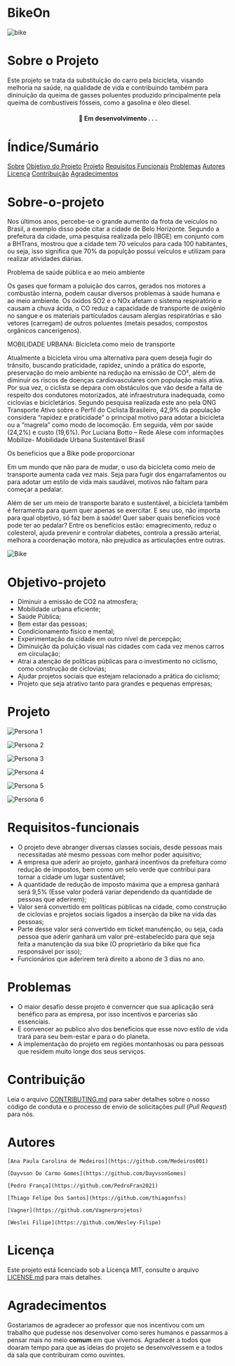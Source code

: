 #  BikeOn


![bike](./imagens/Bike.jpg)
# Sobre o Projeto
Este projeto se trata da substituição do carro pela bicicleta, visando melhoria na saúde, na qualidade de vida e contribuindo também para dininuição da queima de gasses poluentes produzido principalmente pela queima de combustiveis fósseis, como a gasolina e óleo diesel.


<h4 align="center"> 
	🚧  Em desenvolvimento . . .
</h4>

# Índice/Sumário


[Sobre](#Sobre-o-projeto)
[Objetivo do Projeto](#Objetivo-projeto)
[Projeto](#Projeto)
[Requisitos Funcionais](#Requisitos-funcionais)
[Problemas](#Problemas)
[Autores](#Autores)
[Licença](#Licença)
[Contribuição](#Contribuição)
[Agradecimentos](#Agradecimentos)

# Sobre-o-projeto
  
Nos últimos anos, percebe-se o grande aumento da frota de veículos no Brasil, a exemplo disso pode citar a cidade de Belo Horizonte. Segundo a prefeitura da cidade, uma pesquisa realizada pelo (IBGE) em conjunto com a BHTrans, mostrou que a cidade tem 70 veículos para cada 100 habitantes, ou seja, isso significa que 70% da populção possui veículos e utilizam para realizar atividades diárias.

Problema de saúde pública e ao meio ambiente

Os gases que formam a poluição dos carros, gerados nos motores a combustão interna, podem causar diversos problemas à saúde humana e ao meio ambiente. Os óxidos SO2 e o 
NOx afetam o sistema respiratório e causam a chuva ácida, o CO reduz a capacidade de transporte de oxigênio no sangue e os materiais particulados causam alergias respiratórias e 
são vetores (carregam) de outros poluentes (metais pesados, compostos orgânicos cancerígenos).

MOBILIDADE URBANA: Bicicleta como meio de transporte

Atualmente a bicicleta virou uma alternativa para quem deseja fugir do trânsito, buscando praticidade, rapidez, unindo a prática do esporte, preservação do meio ambiente na 
redução na emissão de CO², além de diminuir os riscos de doenças cardiovasculares com população mais ativa. Por sua vez, o ciclista se depara com obstáculos que vão desde a falta de respeito dos condutores motorizados, até infraestrutura inadequada, como ciclovias e bicicletários. Segundo pesquisa realizada este ano pela ONG Transporte Ativo sobre o Perfil do Ciclista Brasileiro, 42,9% da população considera “rapidez e praticidade” o principal motivo para adotar a bicicleta ou a “magrela” como modo de locomoção. Em seguida, vêm por saúde (24,2%) e custo (19,6%).
Por Luciana Botto – Rede Alese com informações Mobilize- Mobilidade Urbana Sustentável 
Brasil

Os benefícios que a Bike pode proporcionar 

Em um mundo que não para de mudar, o uso da bicicleta como meio de transporte aumenta cada vez mais. Seja para fugir dos engarrafamentos ou para adotar um estilo de vida mais saudável, motivos não faltam para começar a pedalar.  

Além de ser um meio de transporte barato e sustentável, a bicicleta também é ferramenta para quem quer apenas se exercitar. E seu uso, não importa para qual objetivo, só faz bem à saúde! Quer saber quais benefícios você pode ter ao pedalar?
Entre os benefícios estão: emagrecimento, reduz o colesterol, ajuda prevenir e controlar diabetes, controla a pressão arterial, melhora a coordenação motora, não prejudica as articulações entre outras.

![Bike](https://github.com/DayvsonGomes/BikeON/blob/2a7fb8f85a6fbe0c6d1e9e7eb42da8c5faff859c/WhatsApp%20Image%202021-11-30%20at%2017.27.50.jpeg)

# Objetivo-projeto

   - Diminuir a emissão de CO2 na atmosfera;
   - Mobilidade urbana eficiente;
   - Saúde Pública;
   - Bem estar das pessoas;
   - Condicionamento físico e mental;
   - Experimentação da cidade em outro nível de percepção;
   - Diminuição da poluição visual nas cidades com cada vez menos carros em circulação;
   - Atrai a atenção de políticas públicas para o investimento no ciclismo, como construção de ciclovias;
   - Ajudar projetos sociais que estejam relacionado a prática do ciclismo;
   - Projeto que seja atrativo tanto para grandes e pequenas empresas;

# Projeto

![Persona 1](https://github.com/DayvsonGomes/BikeON/blob/main/1.png)

![Persona 2](https://github.com/DayvsonGomes/BikeON/blob/main/2.png)

![Persona 3](https://github.com/DayvsonGomes/BikeON/blob/52803d5b20b6804ea72b61b492cc9f121a9c74ec/WhatsApp%20Image%202021-11-30%20at%2019.12.46%20(2).jpeg)

![Persona 4](https://github.com/DayvsonGomes/BikeON/blob/main/Persona%20-%20Helena.png)

![Persona 5](https://github.com/DayvsonGomes/BikeON/blob/main/Persona%20Joe%20Peterson.png)

![Persona 6](https://github.com/DayvsonGomes/BikeON/blob/498f755276b4681ea00c041d703fb2511a0086e7/WhatsApp%20Image%202021-11-30%20at%2019.24.34.jpeg)

# Requisitos-funcionais
  - O projeto deve abranger diversas classes sociais, desde pessoas mais necessitadas até mesmo pessoas com melhor poder aquisitivo;
  - A empresa que aderir ao projeto, ganhará incentivos da prefeitura como redução de impostos, bem como um selo verde que contribui para tornar a cidade um lugar sustentável;
  - A quantidade de redução de imposto máxima que a empresa ganhará será 9,5% (Esse valor poderá variar dependendo da quantidade de pessoas que aderirem);
  - Valor será convertido em políticas públicas na cidade, como construção de ciclovias e projetos sociais ligados a inserção da bike na vida das pessoas;
  - Parte desse valor será convertido em ticket manutenção, ou seja, cada pessoa que aderir ganhará um valor pré-estabelecido para que seja feita a manutenção da sua bike (O         proprietário da bike que fica responsável por isso);
  - Funcionários que aderirem terá direito a abono de 3 dias no ano.

# Problemas
  - O maior desafio desse projeto é converncer que sua aplicação será benéfico para as empresa, por isso incentivos e parcerias são essenciais. 
  - E convencer ao publico alvo dos beneficios que esse novo estilo de vida trará para seu bem-estar e para o do planeta.
  - A implementação do projeto em regiões montanhosas ou para pessoas que residem muito longe dos seus serviços.



# Contribuição

Leia o arquivo [CONTRIBUTING.md](CONTRIBUTING.md) para saber detalhes sobre o nosso código de conduta e o processo de envio de solicitações *pull* (*Pull Request*) para nós.

# Autores

    [Ana Paula Carolina de Medeiros](https://github.com/Medeiros001)

    [Dayvson Do Carmo Gomes](https://github.com/DayvsonGomes)

    [Pedro França](https://github.com/PedroFran2021)

    [Thiago Felipe Dos Santos](https://github.com/thiagonfss)

    [Vagner](https://github.com/Vagnerprojetos)

    [Weslei Filipe](https://github.com/Wesley-Filipe)

# Licença

Este projeto está licenciado sob a Licença MIT,  consulte o arquivo [LICENSE.md](LICENSE.md) para mais detalhes.

# Agradecimentos

Gostariamos de agradecer ao professor que nos incentivou com um trabalho que pudesse nos desenvolver como seres humanos e passarmos a pensar mais no meio **comum** em que vivemos. Agradecer a todos que doaram tempo para que as ideias do projeto se desenvolvessem e a todos da sala que contribuiram como ouvintes. 
 	
